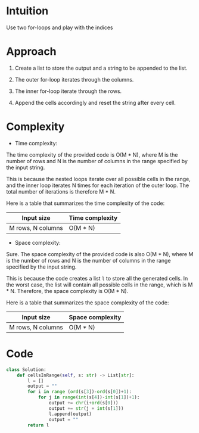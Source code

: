 # Intuition
<!-- Describe your first thoughts on how to solve this problem. -->
Use two for-loops and play with the indices
# Approach
<!-- Describe your approach to solving the problem. -->
1. Create a list to store the output and a string to be appended to the list.  

2. The outer for-loop iterates through the columns.

3. The inner for-loop iterate through the rows.

4. Append the cells accordingly and reset the string after every cell.
# Complexity
- Time complexity:
<!-- Add your time complexity here, e.g. $$O(n)$$ -->
The time complexity of the provided code is O(M * N), where M is the number of rows and N is the number of columns in the range specified by the input string.

This is because the nested loops iterate over all possible cells in the range, and the inner loop iterates N times for each iteration of the outer loop. The total number of iterations is therefore M * N.

Here is a table that summarizes the time complexity of the code:

| Input size        | Time complexity |
| ----------------- | --------------- |
| M rows, N columns | O(M * N)        |
- Space complexity:
<!-- Add your space complexity here, e.g. $$O(n)$$ -->
Sure. The space complexity of the provided code is also O(M * N), where M is the number of rows and N is the number of columns in the range specified by the input string.

This is because the code creates a list `l` to store all the generated cells. In the worst case, the list will contain all possible cells in the range, which is M * N. Therefore, the space complexity is O(M * N).

Here is a table that summarizes the space complexity of the code:

| Input size        | Space complexity |
| ----------------- | ---------------- |
| M rows, N columns | O(M * N)         |

# Code
``` Python []
class Solution:
    def cellsInRange(self, s: str) -> List[str]:
        l = []
        output = ""
        for i in range (ord(s[3])-ord(s[0])+1):
            for j in range(int(s[4])-int(s[1])+1):
                output += chr(i+ord(s[0]))
                output += str(j + int(s[1])) 
                l.append(output) 
                output = ""      
        return l
```